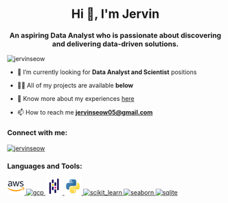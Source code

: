 <h1 align="center">Hi 👋, I'm Jervin</h1>
<h3 align="center">An aspiring Data Analyst who is passionate about discovering and delivering data-driven solutions.</h3>

<p align="left"> <img src="https://komarev.com/ghpvc/?username=jervinseow&label=Profile%20views&color=0e75b6&style=flat" alt="jervinseow" /> </p>

- 🔭 I’m currently looking for **Data Analyst and Scientist** positions

- 👨‍💻 All of my projects are available **below**

- 📄 Know more about my experiences [here](https://drive.google.com/file/d/1R97aYEg-hIJ7Nm-iJ_eJJ9sFBcjkLayh/view?usp=sharing)

- 📫 How to reach me **jervinseow05@gmail.com**



<h3 align="left">Connect with me:</h3>
<p align="left">
<a href="https://linkedin.com/in/jervinseow" target="blank"><img align="center" src="https://raw.githubusercontent.com/rahuldkjain/github-profile-readme-generator/master/src/images/icons/Social/linked-in-alt.svg" alt="jervinseow" height="30" width="40" /></a>
</p>

<h3 align="left">Languages and Tools:</h3>
<p align="left"> <a href="https://aws.amazon.com" target="_blank" rel="noreferrer"> <img src="https://raw.githubusercontent.com/devicons/devicon/master/icons/amazonwebservices/amazonwebservices-original-wordmark.svg" alt="aws" width="40" height="40"/> </a> <a href="https://cloud.google.com" target="_blank" rel="noreferrer"> <img src="https://www.vectorlogo.zone/logos/google_cloud/google_cloud-icon.svg" alt="gcp" width="40" height="40"/> </a> <a href="https://pandas.pydata.org/" target="_blank" rel="noreferrer"> <img src="https://raw.githubusercontent.com/devicons/devicon/2ae2a900d2f041da66e950e4d48052658d850630/icons/pandas/pandas-original.svg" alt="pandas" width="40" height="40"/> </a> <a href="https://www.python.org" target="_blank" rel="noreferrer"> <img src="https://raw.githubusercontent.com/devicons/devicon/master/icons/python/python-original.svg" alt="python" width="40" height="40"/> </a> <a href="https://scikit-learn.org/" target="_blank" rel="noreferrer"> <img src="https://upload.wikimedia.org/wikipedia/commons/0/05/Scikit_learn_logo_small.svg" alt="scikit_learn" width="40" height="40"/> </a> <a href="https://seaborn.pydata.org/" target="_blank" rel="noreferrer"> <img src="https://seaborn.pydata.org/_images/logo-mark-lightbg.svg" alt="seaborn" width="40" height="40"/> </a> <a href="https://www.sqlite.org/" target="_blank" rel="noreferrer"> <img src="https://www.vectorlogo.zone/logos/sqlite/sqlite-icon.svg" alt="sqlite" width="40" height="40"/> </a> </p>
